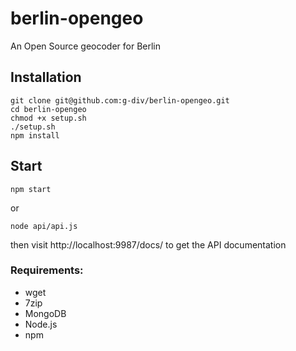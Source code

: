 berlin-opengeo
==============

An Open Source geocoder for Berlin

## Installation
    git clone git@github.com:g-div/berlin-opengeo.git
    cd berlin-opengeo
    chmod +x setup.sh
    ./setup.sh
    npm install

## Start
    npm start
    
or

    node api/api.js

then visit http://localhost:9987/docs/ to get the API documentation


### Requirements:
- wget
- 7zip
- MongoDB
- Node.js
- npm
    

